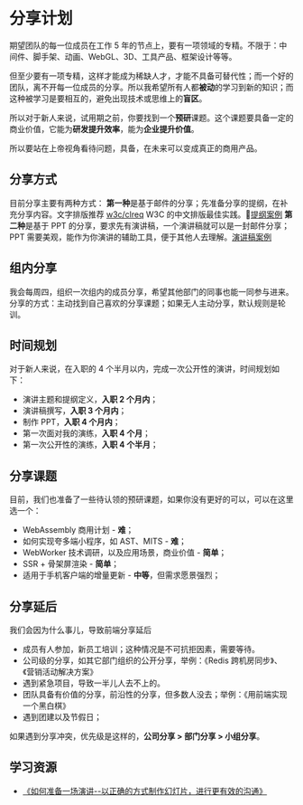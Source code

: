 # 分享计划

期望团队的每一位成员在工作 5 年的节点上，要有一项领域的专精。不限于：中间件、脚手架、动画、WebGL、3D、工具产品、框架设计等等。  

但至少要有一项专精，这样才能成为稀缺人才，才能不具备可替代性；而一个好的团队，离不开每一位成员的分享。所以我希望所有人都**被动**的学习到新的知识；而这种被学习是要相互的，避免出现技术或思维上的**盲区**。

所以对于新人来说，试用期之前，你要找到一个**预研**课题。这个课题要具备一定的商业价值，它能为**研发提升效率**，能为**企业提升价值**。

所以要站在上帝视角看待问题，具备，在未来可以变成真正的商用产品。

## 分享方式
目前分享主要有两种方式：
**第一种**是基于邮件的分享；先准备分享的提纲，在补充分享内容。文字排版推荐 [w3c/clreq](https://github.com/w3c/clreq) W3C 的中文排版最佳实践。[提纲案例](https://www.cnblogs.com/wubaiqing/p/6726429.html)
**第二种**是基于 PPT 的分享，要求先有演讲稿，一个演讲稿就可以是一封邮件分享；PPT 需要美观，能作为你演讲的辅助工具，便于其他人去理解。[演讲稿案例](https://note.youdao.com/share/?id=33985951c21d2d2898c8190412dc1219&type=note)

## 组内分享
我会每周四，组织一次组内的成员分享，希望其他部门的同事也能一同参与进来。  
分享的方式：主动找到自己喜欢的分享课题；如果无人主动分享，默认规则是轮训。

## 时间规划
对于新人来说，在入职的 4 个半月以内，完成一次公开性的演讲，时间规划如下：
- 演讲主题和提纲定义，**入职 2 个月内**；
- 演讲稿撰写，**入职 3 个月内**；
- 制作 PPT，**入职 4 个月内**；
- 第一次面对我的演练，**入职 4 个月**；
- 第一次公开性的演练，**入职 4 个半月**；

## 分享课题
目前，我们也准备了一些待认领的预研课题，如果你没有更好的可以，可以在这里选一个：

- WebAssembly 商用计划 - **难**；
- 如何实现夸多端小程序，如 AST、MITS - **难**；
- WebWorker 技术调研，以及应用场景，商业价值 - **简单**；
- SSR + 骨架屏渲染 - **简单**；
- 适用于手机客户端的增量更新 - **中等**，但需求愿景强烈；

## 分享延后
我们会因为什么事儿，导致前端分享延后
- 成员有人参加，新员工培训；这种情况是不可抗拒因素，需要等待。
- 公司级的分享，如其它部门组织的公开分享，举例：《Redis 跨机房同步》、《营销活动解决方案》
- 遇到紧急项目，导致一半儿人去不上的。
- 团队具备有价值的分享，前沿性的分享，但多数人没去；举例：《用前端实现一个黑白棋》
- 遇到团建以及节假日； 

如果遇到分享冲突，优先级是这样的，**公司分享 > 部门分享 > 小组分享**。

## 学习资源
- [《如何准备一场演讲--以正确的方式制作幻灯片，进行更有效的沟通》](https://www.cnblogs.com/wubaiqing/p/9115523.html)
